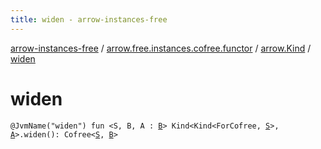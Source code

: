 ```yaml
---
title: widen - arrow-instances-free
---
```


[arrow-instances-free](../../index.html) / [arrow.free.instances.cofree.functor](../index.html) / [arrow.Kind](index.html) / [widen](./widen.html)

# widen

`@JvmName("widen") fun <S, B, A : `[`B`](widen.html#B)`> Kind<Kind<ForCofree, `[`S`](widen.html#S)`>, `[`A`](widen.html#A)`>.widen(): Cofree<`[`S`](widen.html#S)`, `[`B`](widen.html#B)`>`